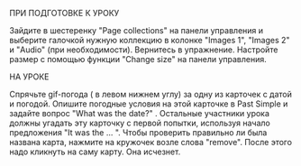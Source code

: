 ПРИ ПОДГОТОВКЕ К УРОКУ

Зайдите в шестеренку "Page collections" на панели управления и выберите галочкой нужную коллекцию в колонке "Images 1", "Images 2" и "Audio" (при необходимости). Вернитесь в упражнение. Настройте размер с помощью функции "Change size" на панели управления.

НА УРОКЕ

Спрячьте gif-погода ( в левом нижнем углу) за одну из карточек с датой и погодой. Опишите погодные условия на этой карточке в Past Simple и задайте вопрос "What was the date?" . Остальные участники урока должны угадать эту карточку с первой попытки, используя начало предложения "It was the ... ".
Чтобы проверить правильно ли была названа карта, нажмите на кружочек возле слова "remove". После этого надо кликнуть на саму карту. Она исчезнет.
